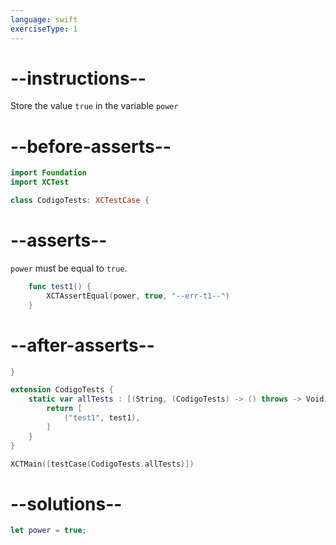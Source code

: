 ```yaml
---
language: swift
exerciseType: 1
---
```


# --instructions--

Store the value `true` in the variable `power`

# --before-asserts--

```swift
import Foundation
import XCTest

class CodigoTests: XCTestCase {
```

# --asserts--

`power` must be equal to `true`.

```swift
    func test1() {
        XCTAssertEqual(power, true, "--err-t1--")
    }
```

# --after-asserts--

```swift
}

extension CodigoTests {
    static var allTests : [(String, (CodigoTests) -> () throws -> Void)] {
        return [
            ("test1", test1),
        ]
    }
}

XCTMain([testCase(CodigoTests.allTests)])
```

# --solutions--

```swift
let power = true;
```
